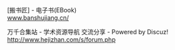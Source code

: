 


[搬书匠] - 电子书(EBook)       
www.banshujiang.cn/

万千合集站 - 学术资源导航 交流分享 - Powered by Discuz!     
http://www.hejizhan.com/s/forum.php













